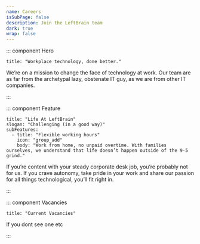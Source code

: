 ```yaml
---
name: Careers
isSubPage: false
description: Join the LeftBrain team
dark: true
wrap: false
---
```

::: component Hero
~~~
title: "Workplace technology, done better."
~~~

We’re on a mission to change the face of technology at work. Our team are as far from the archetypal lazy, obstenate IT guy, as we are from other IT companies.

:::

::: component Feature
~~~
title: "Life At LeftBrain"
slogan: "Challenging (in a good way)"
subFeatures:
  - title: "Flexible working hours"
    icon: "group_add"
    body: "Work from home, no unpaid overtime. With families ourselves, we understand that life doesn’t happen outside of the 9-5 grind."
~~~

If you’re content with your steady corporate desk job, you’re probably not for us. If you crave autonomy, take pride in your work and share our passion for all things technological, you’ll fit right in.

:::

::: component Vacancies
~~~
title: "Current Vacancies"
~~~



If you dont see one etc





:::